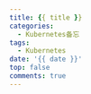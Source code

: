 ```yaml
---
title: {{ title }}
categories:
  - Kubernetes备忘
tags:
  - Kubernetes
date: '{{ date }}'
top: false
comments: true
---
```


<!-- more -->